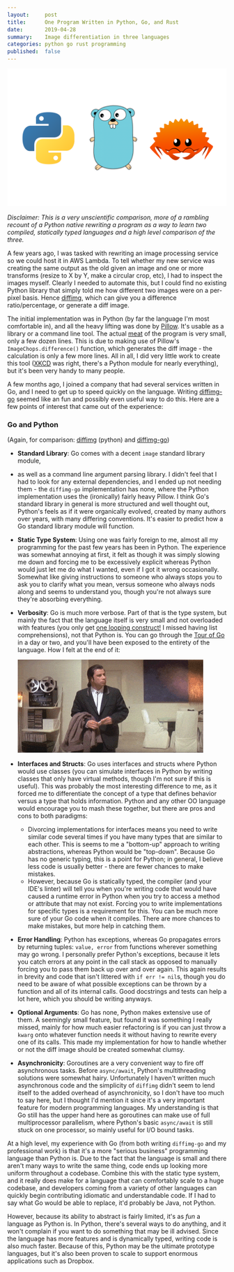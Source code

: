 ```yaml
---
layout:     post
title:      One Program Written in Python, Go, and Rust
date:       2019-04-28
summary:    Image differentiation in three languages
categories: python go rust programming
published:  false
---
```


![python, go, rust logos](/images/program-in-python-go-rust/python-go-rust.png)

_Disclaimer: This is a very unscientific comparison, more of a rambling recount of a
Python native rewriting a program as a way to learn two compiled, statically typed
languages and a high level comparison of the three._

A few years ago, I was tasked with rewriting an image processing service so we could
host it in AWS Lambda. To tell whether my new service was creating the same output as
the old given an image and one or more transforms (resize to X by Y, make a circular
crop, etc), I had to inspect the images myself. Clearly I needed to automate this, but I
could find no existing Python library that simply told me how different two images were
on a per-pixel basis.  Hence [diffimg](https://github.com/nicolashahn/diffimg), which
can give you a difference ratio/percentage, or generate a diff image.

The initial implementation was in Python (by far the language I'm most comfortable in),
and all the heavy lifting was done by
[Pillow](https://pillow.readthedocs.io/en/stable/). It's usable as a library or a
command line tool. The actual
[meat](https://github.com/nicolashahn/diffimg/blob/master/diffimg/diff.py) of the
program is very small, only a few dozen lines.  This is due to making use of Pillow's
`ImageChops.difference()` function, which generates the diff image - the calculation is
only a few more lines. All in all, I did very little work to create this tool
([XKCD](https://xkcd.com/353/) was right, there's a Python module for nearly
everything), but it's been very handy to many people.


A few months ago, I joined a company that had several services written in Go, and I need
to get up to speed quickly on the language. Writing
[diffimg-go](https://github.com/nicolashahn/diffimg-go) seemed like an fun and possibly
even useful way to do this. Here are a few points of interest that came out of the
experience:

### Go and Python

(Again, for comparison:
[diffimg](https://github.com/nicolashahn/diffimg) (python) and
[diffimg-go](https://github.com/nicolashahn/diffimg-go))

- __Standard Library__: Go comes with a decent `image` standard library module,
- as well
  as a command line argument parsing library. I didn't feel that I had to look for any
  external dependencies, and I ended up not needing them - the `diffimg-go`
  implementation has none, where the Python implementation uses the (ironically) fairly
  heavy Pillow. I think Go's standard library in general is more structured and well
  thought out, Python's feels as if it were organically evolved, created by many authors
  over years, with many differing conventions. It's easier to predict how a Go standard
  library module will function.
- __Static Type System__: Using one was fairly foreign to me, almost all my programming
  for the past few years has been in Python. The experience was somewhat annoying at
  first, it felt as though it was simply slowing me down and forcing me to be
  excessively explicit whereas Python would just let me do what I wanted, even if I got
  it wrong occasionally.  Somewhat like giving instructions to someone who always stops
  you to ask you to clarify what you mean, versus someone who always nods along and
  seems to understand you, though you're not always sure they're absorbing everything.
- __Verbosity__: Go is much more verbose. Part of that is the type system, but mainly
  the fact that the language itself is very small and not overloaded with features (you
  only get [one looping construct!](https://tour.golang.org/flowcontrol/1) I missed
  having list comprehensions), not that Python is. You can go through the [Tour of
  Go](https://tour.golang.org/welcome/1) in a day or two, and you'll have been exposed
  to the entirety of the language. How I felt at the end of it:

  ![travolta_meme.gif](/images/travolta_meme.gif?style=centered)

- __Interfaces and Structs__: Go uses interfaces and structs where Python would use
  classes (you can simulate interfaces in Python by writing classes that only have
  virtual methods, though I'm not sure if this is useful). This was probably the most
  interesting difference to me, as it forced me to differentiate the concept of a type
  that defines behavior versus a type that holds information.  Python and any other OO
  language would encourage you to mash these together, but there are pros and cons to
  both paradigms:
  - Divorcing implementations for interfaces means you need to write similar code
    several times if you have many types that are similar to each other. This is seems
    to me a "bottom-up" approach to writing abstractions, whereas Python would be
    "top-down". Because Go has no generic typing, this is a point for Python; in
    general, I believe less code is usually better - there are fewer chances to make
    mistakes.
  - However, because Go is statically typed, the compiler (and your IDE's linter) will
    tell you when you're writing code that would have caused a runtime error in Python
    when you try to access a method or attribute that may not exist. Forcing you to
    write implementations for specific types is a requirement for this. You can be much
    more sure of your Go code when it compiles. There are more chances to make mistakes,
    but more help in catching them.
- __Error Handling__: Python has exceptions, whereas Go propagates errors by returning
    tuples: `value, error` from functions wherever something may go wrong. I personally
    prefer Python's exceptions, because it lets you catch errors at any point in the
    call stack as opposed to manually forcing you to pass them back up over and over
    again. This again results in brevity and code that isn't littered with `if
    err != nil`s, though you do need to be aware of what possible exceptions
    can be thrown by a function and all of its internal calls. Good docstrings
    and tests can help a lot here, which you should be writing anyways.
- __Optional Arguments__: Go has none, Python makes extensive use of them. A seemingly
    small feature, but found it was something I really missed, mainly for how much
    easier refactoring is if you can just throw a `kwarg` onto whatever function needs
    it without having to rewrite every one of its calls. This made my
    implementation for how to handle whether or not the diff image should be
    created somewhat clumsy.
- __Asynchronicity__: Goroutines are a very convenient way to fire off asynchronous
    tasks. Before `async/await`, Python's multithreading solutions were somewhat hairy.
    Unfortunately I haven't written much asynchronous code and the simplicity of
    `diffimg` didn't seem to lend itself to the added overhead of asynchronicity, so I
    don't have too much to say here, but I thought I'd mention it since it's a very
    important feature for modern programming languages. My understanding is that Go
    still has the upper hand here as goroutines can make use of full multiprocessor
    parallelism, where Python's basic `async/await` is still stuck on one processor, so
    mainly useful for I/O bound tasks.

At a high level, my experience with Go (from both writing `diffimg-go` and my
professional work) is that it's a more "serious business" programming language
than Python is. Due to the fact that the language is small and there aren't
many ways to write the same thing, code ends up looking more uniform throughout
a codebase. Combine this with the static type system, and it really does make
for a language that can comfortably scale to a huge codebase, and developers
coming from a variety of other languages can quickly begin contributing
idiomatic and understandable code. If I had to say what Go would be able to
replace, it'd probably be Java, not Python. 

However, because its ability to abstract is fairly limited, it's as _fun_ a
language as Python is. In Python, there's several ways to do anything, and it
won't complain if you want to do something that may be ill advised. Since the
language has more features and is dynamically typed, writing code is also much
faster. Because of this, Python may be the ultimate prototype languages, but
it's also been proven to scale to support enormous applications such as
Dropbox.
